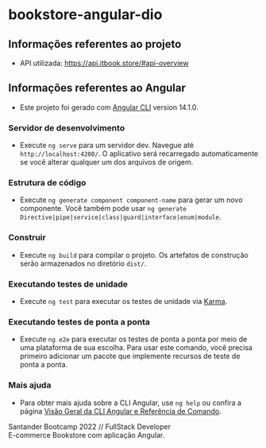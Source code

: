 # bookstore-angular-dio

## Informações referentes ao projeto
- API utilizada: https://api.itbook.store/#api-overview

## Informações referentes ao Angular
- Este projeto foi gerado com [Angular CLI](https://github.com/angular/angular-cli) version 14.1.0.

### Servidor de desenvolvimento

- Execute `ng serve` para um servidor dev. Navegue até `http://localhost:4200/`. O aplicativo será recarregado automaticamente se você alterar qualquer um dos arquivos de origem.

### Estrutura de código

- Execute `ng generate component component-name` para gerar um novo componente. Você também pode usar `ng generate Directive|pipe|service|class|guard|interface|enum|module`.

### Construir

- Execute `ng build` para compilar o projeto. Os artefatos de construção serão armazenados no diretório `dist/`.

### Executando testes de unidade

- Execute `ng test` para executar os testes de unidade via [Karma](https://karma-runner.github.io).

### Executando testes de ponta a ponta

- Execute `ng e2e` para executar os testes de ponta a ponta por meio de uma plataforma de sua escolha. Para usar este comando, você precisa primeiro adicionar um pacote que implemente recursos de teste de ponta a ponta.

### Mais ajuda

- Para obter mais ajuda sobre a CLI Angular, use `ng help` ou confira a página [Visão Geral da CLI Angular e Referência de Comando](https://angular.io/cli).

Santander Bootcamp 2022 // FullStack Developer <br>
E-commerce Bookstore com aplicação Angular.
